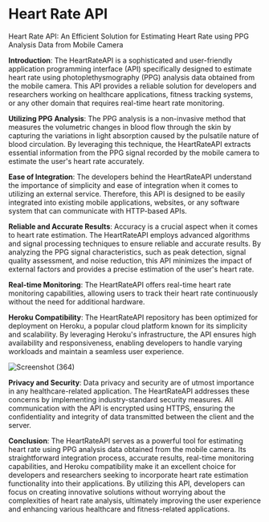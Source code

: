 # Heart Rate API


Heart Rate API: An Efficient Solution for Estimating Heart Rate using PPG Analysis Data from Mobile Camera

<b>Introduction</b>:
The HeartRateAPI is a sophisticated and user-friendly application programming interface (API) specifically designed to estimate heart rate using photoplethysmography (PPG) analysis data obtained from the mobile camera. This API provides a reliable solution for developers and researchers working on healthcare applications, fitness tracking systems, or any other domain that requires real-time heart rate monitoring.

<b>Utilizing PPG Analysis</b>:
The PPG analysis is a non-invasive method that measures the volumetric changes in blood flow through the skin by capturing the variations in light absorption caused by the pulsatile nature of blood circulation. By leveraging this technique, the HeartRateAPI extracts essential information from the PPG signal recorded by the mobile camera to estimate the user's heart rate accurately.

<b>Ease of Integration</b>:
The developers behind the HeartRateAPI understand the importance of simplicity and ease of integration when it comes to utilizing an external service. Therefore, this API is designed to be easily integrated into existing mobile applications, websites, or any software system that can communicate with HTTP-based APIs.

<b>Reliable and Accurate Results</b>:
Accuracy is a crucial aspect when it comes to heart rate estimation. The HeartRateAPI employs advanced algorithms and signal processing techniques to ensure reliable and accurate results. By analyzing the PPG signal characteristics, such as peak detection, signal quality assessment, and noise reduction, this API minimizes the impact of external factors and provides a precise estimation of the user's heart rate.

<b>Real-time Monitoring</b>:
The HeartRateAPI offers real-time heart rate monitoring capabilities, allowing users to track their heart rate continuously without the need for additional hardware. 

<b>Heroku Compatibility</b>:
The HeartRateAPI repository has been optimized for deployment on Heroku, a popular cloud platform known for its simplicity and scalability. By leveraging Heroku's infrastructure, the API ensures high availability and responsiveness, enabling developers to handle varying workloads and maintain a seamless user experience.

![Screenshot (364)](https://github.com/FaisalDH/heart-rate-api/assets/109041188/de386e7e-2829-4a1e-9af3-8600da1d3af0)

<b>Privacy and Security</b>:
Data privacy and security are of utmost importance in any healthcare-related application. The HeartRateAPI addresses these concerns by implementing industry-standard security measures. All communication with the API is encrypted using HTTPS, ensuring the confidentiality and integrity of data transmitted between the client and the server.

<b>Conclusion</b>:
The HeartRateAPI serves as a powerful tool for estimating heart rate using PPG analysis data obtained from the mobile camera. Its straightforward integration process, accurate results, real-time monitoring capabilities, and Heroku compatibility make it an excellent choice for developers and researchers seeking to incorporate heart rate estimation functionality into their applications. By utilizing this API, developers can focus on creating innovative solutions without worrying about the complexities of heart rate analysis, ultimately improving the user experience and enhancing various healthcare and fitness-related applications.
